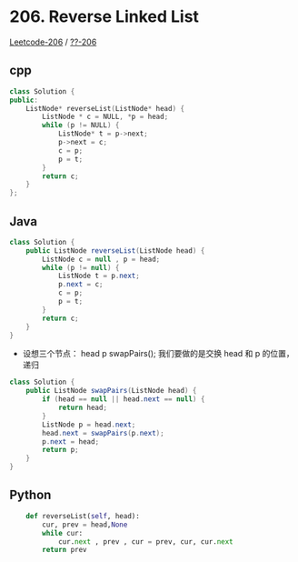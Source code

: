 # 206. Reverse Linked List

[Leetcode-206](https://leetcode.com/problems/reverse-linked-list/) / [??-206](https://leetcode-cn.com/problems/reverse-linked-list/)

## cpp
```cpp
class Solution {
public:
    ListNode* reverseList(ListNode* head) {
        ListNode * c = NULL, *p = head;
        while (p != NULL) {
            ListNode* t = p->next;
            p->next = c;
            c = p;
            p = t;
        }
        return c;
    }
};
```

## Java

```java
class Solution {
    public ListNode reverseList(ListNode head) {
        ListNode c = null , p = head;
        while (p != null) {
            ListNode t = p.next;
            p.next = c;
            c = p;
            p = t;
        }
        return c;
    }
}
```
- 设想三个节点： head p swapPairs(); 我们要做的是交换 head 和 p 的位置，递归

```java
class Solution {
    public ListNode swapPairs(ListNode head) {
        if (head == null || head.next == null) {
            return head;
        }
        ListNode p = head.next;
        head.next = swapPairs(p.next);
        p.next = head;
        return p;
    }
}
```
## Python 

```python
    def reverseList(self, head):
        cur, prev = head,None
        while cur:
            cur.next , prev , cur = prev, cur, cur.next
        return prev
```

